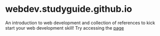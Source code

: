 # webdev.studyguide.github.io
An introduction to web development and collection of references to kick start your web development skill!
Try accessing the [page](https://sydbautista.github.io/webdev-intro/) 
